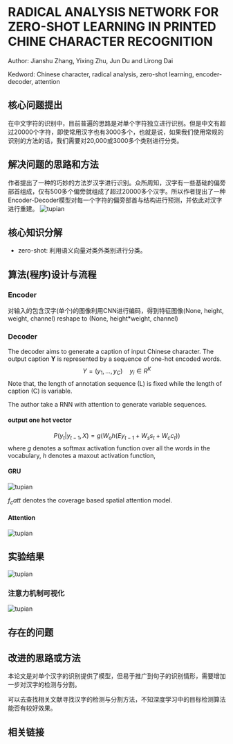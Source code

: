 
# RADICAL ANALYSIS NETWORK FOR ZERO-SHOT LEARNING IN PRINTED CHINE CHARACTER RECOGNITION

Author: Jianshu Zhang, Yixing Zhu, Jun Du and Lirong Dai

Kedword: Chinese character, radical analysis, zero-shot learning, encoder-decoder, attention

## 核心问题提出

在中文字符的识别中，目前普遍的思路是对单个字符独立进行识别。但是中文有超过20000个字符，即使常用汉字也有3000多个，也就是说，如果我们使用常规的识别的方法的话，我们需要对20,000或3000多个类别进行分类。

## 解决问题的思路和方法

作者提出了一种的巧妙的方法岁汉字进行识别。众所周知，汉字有一些基础的偏旁部首组成，仅有500多个偏旁就组成了超过20000多个汉字。所以作者提出了一种Encoder-Decoder模型对每一个字符的偏旁部首与结构进行预测，并依此对汉字进行重建。
![tupian](F:/Script/Document/paper/figures/01/radical_of_chinese.png)

## 核心知识分解

- zero-shot: 利用语义向量对类外类别进行分类。

## 算法(程序)设计与流程

### Encoder

对输入的包含汉字(单个)的图像利用CNN进行编码，得到特征图像(None, height, weight, channel) reshape to (None, height*weight, channel)

### Decoder

The decoder aims to generate a caption of input Chinese character. The output caption **Y** is represented by a sequence of one-hot encoded words.
$$Y = (y_1,...,y_C)\quad y_i \in R^K$$
Note that, the length of annotation sequence (L) is fixed while the length of caption (C) is variable.

The author take a RNN with attention to generate variable sequences.

#### output one hot vector

$$P(y_t|y_{t-1},X) = g(W_o h(Ey_{t-1}+W_s s_t+ W_c c_t))$$
where *g* denotes a softmax activation function over all the words in the vocabulary, *h* denotes a maxout activation function,

#### GRU

![tupian](F:/Script/Document/paper/figures/01/gru.png)

$f_catt$ denotes the coverage based spatial attention model.

#### Attention

![tupian](F:/Script/Document/paper/figures/01/annotion.png)

## 实验结果

![tupian](F:/Script/Document/paper/figures/01/result.png)

### 注意力机制可视化

![tupian](F:/Script/Document/paper/figures/01/visualize.png)

## 存在的问题

## 改进的思路或方法

本论文是对单个汉字的识别提供了模型，但易于推广到句子的识别情形，需要增加一步对汉字的检测与分割。

可以去查找相关文献寻找汉字的检测与分割方法，不知深度学习中的目标检测算法能否有较好效果。

## 相关链接
